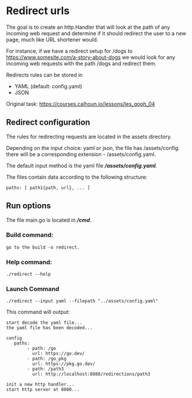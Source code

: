 # Redirect urls
The goal is to create an http.Handler that will look at the path of any incoming web request and determine if it should redirect the user to a new page, much like URL shortener would.

For instance, if we have a redirect setup for /dogs to https://www.somesite.com/a-story-about-dogs we would look for any incoming web requests with the path /dogs and redirect them.

Redirects rules can be stored in
- YAML (default: config.yaml)
- JSON

Original task: https://courses.calhoun.io/lessons/les_goph_04

## Redirect configuration
The rules for redirecting requests are located in the assets directory.

Depending on the input choice: yaml or json, the file has /assets/config. there will be a corresponding extension - /assets/config.yaml.

The default input method is the yaml file **_/assets/config.yaml_**.

The files contain data according to the following structure:

```
paths: [ path1{path, url}, ... ]
```

## Run options
The file main.go is located in **_/cmd_**.

### Build command:
```
go to the build -o redirect.
```

### Help command:
```
./redirect --help
```

### Launch Command
```
./redirect --input yaml --filepath "../assets/config.yaml"
```

This command will output:
```
start decode the yaml file...
the yaml file has been decoded...

config
   paths:
        - path: /go
          url: https://go.dev/
        - path: /go_pkg
          url: https://pkg.go.dev/
        - path: /path3
          url: http://localhost:8080/redirections/path3

init a new http handler...
start http server at 8080...
```
